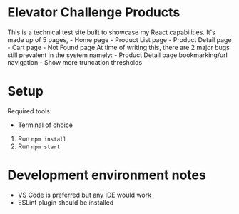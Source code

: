 # Elevator Challenge Products
This is a technical test site built to showcase my React capabilities. 
It's made up of 5 pages, 
    - Home page
    - Product List page
    - Product Detail page
    - Cart page
    - Not Found page
At time of writing this, there are 2 major bugs still prevalent in the system namely:
    - Product Detail page bookmarking/url navigation
    - Show more truncation thresholds

# Setup

Required tools:
* Terminal of choice

1. Run `npm install`
2. Run `npm start`

# Development environment notes

* VS Code is preferred but any IDE would work
* ESLint plugin should be installed